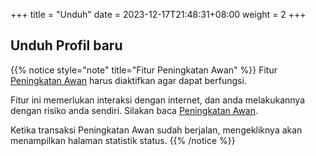 +++
title = "Unduh"
date =  2023-12-17T21:48:31+08:00
weight = 2
+++

## Unduh Profil baru

{{% notice style="note" title="Fitur Peningkatan Awan" %}}
Fitur [Peningkatan Awan](./settings/cloud-enhance) harus diaktifkan agar dapat berfungsi.

Fitur ini memerlukan interaksi dengan internet, dan anda melakukannya dengan risiko anda sendiri. Silakan baca [Peningkatan Awan](./settings/cloud-enhance).

Ketika transaksi Peningkatan Awan sudah berjalan, mengekliknya akan menampilkan halaman statistik status.
{{% /notice %}}
